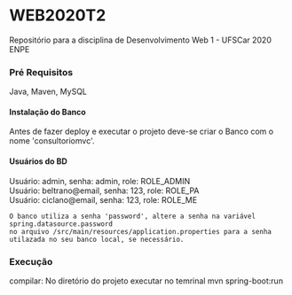 # WEB2020T2
Repositório para a disciplina de Desenvolvimento Web 1 - UFSCar 2020 ENPE




### Pré Requisitos

Java, Maven, MySQL

#### Instalação do Banco
Antes de fazer deploy e executar o projeto deve-se criar o Banco com o nome 'consultoriomvc'.

#### Usuários do BD
Usuário: admin, senha: admin, role: ROLE_ADMIN   
Usuário: beltrano@email, senha: 123, role: ROLE_PA  
Usuário: ciclano@email, senha: 123, role: ROLE_ME            

```
O banco utiliza a senha 'password', altere a senha na variável spring.datasource.password 
no arquivo /src/main/resources/application.properties para a senha utilazada no seu banco local, se necessário.
```
### Execução
compilar:
  No diretório do projeto executar no temrinal
  mvn spring-boot:run


